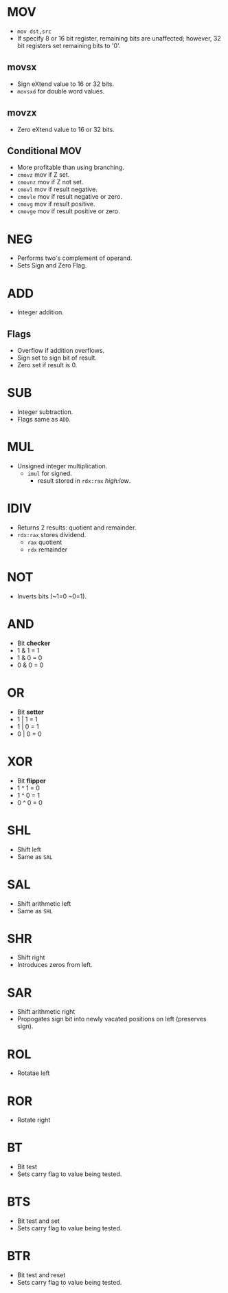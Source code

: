<!--
  Author: NE- https://github.com/NE-
  Date: 2022 August 12
  Purpose: General notes for the x86-64 instructions.
-->

# MOV
- `mov dst,src`
- If specify 8 or 16 bit register, remaining bits are unaffected; however, 32 bit registers set remaining bits to '0'.
## movsx
- Sign eXtend value to 16 or 32 bits.
- `movsxd` for double word values.
## movzx
- Zero eXtend value to 16 or 32 bits.

## Conditional MOV
- More profitable than using branching.
- `cmovz` mov if Z set.
- `cmovnz` mov if Z not set.
- `cmovl` mov if result negative.
- `cmovle` mov if result negative or zero.
- `cmovg` mov if result positive.
- `cmovge` mov if result positive or zero.

# NEG
- Performs two's complement of operand.
- Sets Sign and Zero Flag.

# ADD
- Integer addition.
## Flags 
- Overflow if addition overflows.
- Sign set to sign bit of result.
- Zero set if result is 0.
# SUB
- Integer subtraction.
- Flags same as `ADD`.
# MUL
- Unsigned integer multiplication.
  - `imul` for signed.
    - result stored in `rdx:rax` *high:low*.
# IDIV
- Returns 2 results: quotient and remainder.
- `rdx:rax` stores dividend.
  - `rax` quotient
  - `rdx` remainder
# NOT
- Inverts bits (~1=0 ~0=1).
# AND
- Bit **checker**
- 1 & 1 = 1
- 1 & 0 = 0
- 0 & 0 = 0
# OR
- Bit **setter**
- 1 | 1 = 1
- 1 | 0 = 1
- 0 | 0 = 0
# XOR
- Bit **flipper**
- 1 ^ 1 = 0
- 1 ^ 0 = 1
- 0 ^ 0 = 0
# SHL
- Shift left
- Same as `SAL`
# SAL
- Shift arithmetic left
- Same as `SHL`
# SHR
- Shift right
- Introduces zeros from left.
# SAR
- Shift arithmetic right
- Propogates sign bit into newly vacated positions on left (preserves sign).
# ROL
- Rotatae left
# ROR
- Rotate right
# BT
- Bit test
- Sets carry flag to value being tested.
# BTS
- Bit test and set
- Sets carry flag to value being tested.
# BTR
- Bit test and reset
- Sets carry flag to value being tested.
